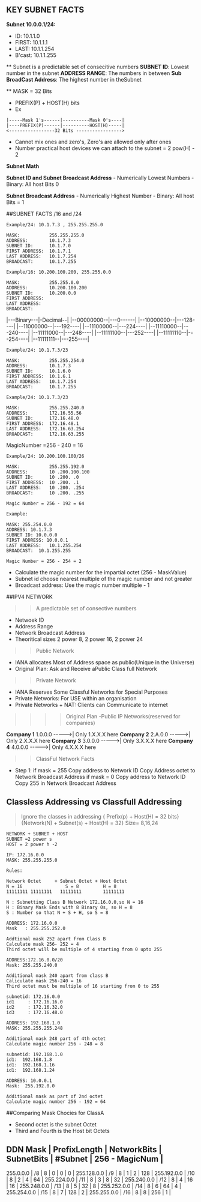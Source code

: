 ## KEY SUBNET FACTS

__Subnet 10.0.0.1/24:__

* ID: 10.1.1.0
* FIRST: 10.1.1.1
* LAST: 10.1.1.254
* B'cast: 10.1.1.255 

** Subnet is a predictable set of consecitive numbers
__SUBNET ID__: Lowest number in the subnet
__ADDRESS RANGE__: The numbers in between
__Sub BroadCast Address__: The highest number in theSubnet


** MASK = 32 Bits
 - PREFIX(P) + HOST(H) bits
 - Ex
```
|-----Mask 1's------|----------Mask 0's----|
|----PREFIX(P)------|----------HOST(H)-----|		
<-----------------32 Bits ----------------->
```
- Cannot mix ones and zero's, Zero's are allowed only after ones
- Number practical host devices we can attach to the subnet = 2 pow(H) - 2 


__Subnet Math__



__Subnet ID and	Subnet Broadcast Address__ 
	- Numerically Lowest Numbers
	- Binary: All host Bits 0 

__Subnet Broadcast Address__ 
	- Numerically Highest Number
	- Binary: All host Bits = 1

##SUBNET FACTS /16 and /24 

```
Example/24: 10.1.7.3 , 255.255.255.0

MASK: 			255.255.255.0
ADDRESS: 	 	10.1.7.3
SUBNET ID:   	10.1.7.0
FIRST ADDRESS: 	10.1.7.1
LAST ADDRESS: 	10.1.7.254
BROADCAST: 		10.1.7.255

Example/16: 10.200.100.200, 255.255.0.0

MASK: 			255.255.0.0
ADDRESS: 		10.200.100.200
SUBNET ID: 		10.200.0.0
FIRST ADDRESS: 
LAST ADDRESS: 
BROADCAST:
```

|---Binary---|-Decimal--|
|--00000000--|---0------|
|--10000000--|---128----|
|--11000000--|---192----|
|--11100000--|---224----|
|--11110000--|---240----|
|--11111000--|---248----|
|--11111100--|---252----|
|--11111110--|---254----|
|--11111111--|---255----|

```
Example/24: 10.1.7.3/23  

MASK: 			255.255.254.0
ADDRESS: 	 	10.1.7.3
SUBNET ID:   	10.1.6.0
FIRST ADDRESS: 	10.1.6.1 
LAST ADDRESS: 	10.1.7.254 
BROADCAST: 		10.1.7.255 
```

```
Example/24: 10.1.7.3/23  

MASK: 			255.255.240.0
ADDRESS: 	 	172.16.55.56
SUBNET ID:   	172.16.48.0
FIRST ADDRESS: 	172.16.48.1 
LAST ADDRESS: 	172.16.63.254
BROADCAST: 		172.16.63.255 
```
MagicNumber =256 - 240 = 16

```
Example/24: 10.200.100.100/26  

MASK: 			255.255.192.0
ADDRESS: 	 	10 .200.100.100
SUBNET ID:   	10 .200. .0
FIRST ADDRESS: 	10 .200. .1
LAST ADDRESS: 	10 .200. .254
BROADCAST: 		10 .200. .255 

Magic Number = 256 - 192 = 64 

```

```
Example: 

MASK: 255.254.0.0			 
ADDRESS: 10.1.7.3	 	 
SUBNET ID: 10.0.0.0  	 
FIRST ADDRESS: 10.0.0.1	 
LAST ADDRESS: 	10.1.255.254 
BROADCAST: 	10.1.255.255	  

Magic Number = 256 - 254 = 2 

```



- Calculate the magic number for the impartial octet (256 - MaskValue)
- Subnet id choose nearest multiple of the magic number and not greater 
- Broadcast address: Use the magic number multiple - 1



##IPV4 NETWORK

>> A predictable set of consective numbers
- Netwoek ID 
- Address Range
- Network Broadcast Address 
- Theoritical sizes 2 power 8, 2 power 16, 2 power 24 

>> Public Network
- IANA allocates Most of Address space as public(Unique in the Universe)
- Original Plan: Ask and Receive aPublic Class full Network

>> Private Network
- IANA Reserves Some Classful Networks for Special Purposes
- Private Networks: For USE within an organisation
- Private Networks + NAT: Clients can Communicate to internet


>>>> Original Plan -Public IP Networks(reserved for companies)

__Company 1__  1.0.0.0 ----->|   Only 1.X.X.X here 
__Company 2__  2.A.0.0 ----->|   Only 2.X.X.X here 
__Company 3__  3.0.0.0 ----->|   Only 3.X.X.X here
__Company 4__  4.0.0.0 ----->|   Only 4.X.X.X here

>> ClassFul Network Facts

 - Step 1: 
 		if mask = 255 
			Copy address to Network ID
			Copy Address octet to Network Broadcast Address
		if mask = 0 
			Copy address to Network ID
			Copy 255 in Network Broadcast Address

## Classless Addressing vs Classfull Addressing	  
> Ignore the classes in addressing { Prefix(p) + Host(H) = 32 bits}
> {Network(N) + Subnet(s) + Host(H) = 32} Size= 8,16,24

``` CLASSFULL-ADDRESSING
NETWORK + SUBNET + HOST
SUBNET =2 power s
HOST = 2 power h -2 
```

```Example 
IP: 172.16.0.0 
MASK: 255.255.255.0

Rules:

Network Octet     + Subnet Octet + Host Octet
N = 16                S = 8			H = 8
11111111 11111111   11111111        11111111

N : Subnetting Class B Network 172.16.0.0,so N = 16
H : Binary Mask Ends with 8 Binary 0s, so H = 8 
S : Number so that N + S + H, so S = 8         
```

```ClassB with /22 
ADDRESS: 172.16.0.0
Mask   : 255.255.252.0

Addtional mask 252 apart from Class B 
Calculate mask 256- 252 = 4 
Third octet will be multiple of 4 starting from 0 upto 255 
```

```ClassB/20
ADDRESS:172.16.0.0/20
Mask: 255.255.240.0

Additional mask 240 apart from class B
Caliculate mask 256-240 = 16
Third octet must be multiple of 16 starting from 0 to 255

subnetid: 172.16.0.0
id1		: 172.16.16.0	
id2		: 172.16.32.0
id3		: 172.16.48.0
```

```ClassC/29
ADDRESS: 192.168.1.0
MASK: 255.255.255.248

Additional mask 248 part of 4th octet
Calculate magic number 256 - 248 = 8 

subnetid: 192.168.1.0
id1:  192.168.1.8
id1:  192.168.1.16
id1:  192.168.1.24

```


```ClassA/10
ADDRESS: 10.0.0.1
Mask:  255.192.0.0

Additional mask as part of 2nd octet 
Calculate magic number 256 - 192 = 64
```

##Comparing Mask Chocies for ClassA 
- Second octet is the subnet Octet
- Third and Fourth is the Host bit Octets

DDN Mask   	|   PrefixLength 	|	NetworkBits |	SubnetBits 	|	#Subnet | 256 - MagicNum    |
-------------------------------------------------------------------------------------------------
255.0.0.0	|	/8				|	8			|	0			|	0		|		0			|
255.128.0.0	|	/9				|	8			|	1			|	2		|		128			|
255.192.0.0	|	/10				|	8			|	2			|	4		|		64			|
255.224.0.0	|	/11				|	8			|	3			|	8		|		32			|
255.240.0.0	|	/12				|	8			|	4			|	16		|		16			|
255.248.0.0	|	/13				|	8			|	5			|	32		|		8			|
255.252.0.0	|	/14				|	8			|	6			|	64		|		4			|
255.254.0.0	|	/15				|	8			|	7			|	128		|		2			|
255.255.0.0	|	/16				|	8			|	8			|	256		|		1			|
